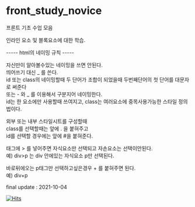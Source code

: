 # front_study_novice

프론트 기초 수업 모음  


인라인 요소 및 블록요소에 대한 학습.   

----- html의 네이밍 규칙 -----     

자신만이 알아볼수있는 네이밍을 쓰면 안된다.  
띄어쓰기 대신 _ 를 쓴다.  
id 또는 class의 네이밍할때 두 단어가 조합이 되었을때 두번째단어의 첫 단어를 대문자로 써준다  
또는 - 와 _ 를 이용해서 구분지어 네이밍한다.  
id는 한 요소에만 사용할때 쓰여지고, class는 여러요소에 중목사용가능한 스타일 정의법이다.    

외부 또는 내부 스타일시트를 구성할때  
class를 선택할때는 앞에 . 을 붙혀주고  
id를 선택할 경우에는 앞에 #을 붙혀준다.    

태그에 > 를 넣어주면 자식요소만 선택되고 자손요소는 선택이안된다.  
예) div>p 는 div 안에있는 자식요소 p만 선택된다.    

바로뒤에오는 p태그만 선택하고싶은경우 + 를 붙혀주면 된다.  
예) div+p    





final update : 2021-10-04    

[![Hits](https://hits.seeyoufarm.com/api/count/incr/badge.svg?url=https%3A%2F%2Fgithub.com%2Fmoner050%2Ffront_study_novice&count_bg=%2379C83D&title_bg=%23555555&icon=&icon_color=%23E7E7E7&title=hits&edge_flat=false)](https://hits.seeyoufarm.com)
